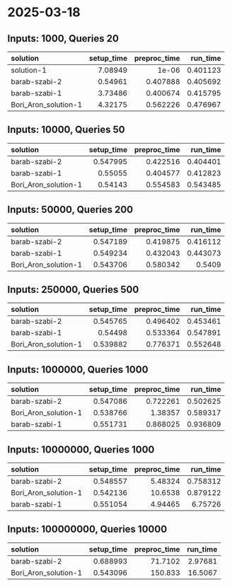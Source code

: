 # 2025-03-18

## Inputs: 1000, Queries 20

| solution             |   setup_time |   preproc_time |   run_time |
|:---------------------|-------------:|---------------:|-----------:|
| solution-1           |      7.08949 |       1e-06    |   0.401123 |
| barab-szabi-2        |      0.54961 |       0.407888 |   0.405692 |
| barab-szabi-1        |      3.73486 |       0.400674 |   0.415795 |
| Bori_Aron_solution-1 |      4.32175 |       0.562226 |   0.476967 |

## Inputs: 10000, Queries 50

| solution             |   setup_time |   preproc_time |   run_time |
|:---------------------|-------------:|---------------:|-----------:|
| barab-szabi-2        |     0.547995 |       0.422516 |   0.404401 |
| barab-szabi-1        |     0.55055  |       0.404577 |   0.412823 |
| Bori_Aron_solution-1 |     0.54143  |       0.554583 |   0.543485 |

## Inputs: 50000, Queries 200

| solution             |   setup_time |   preproc_time |   run_time |
|:---------------------|-------------:|---------------:|-----------:|
| barab-szabi-2        |     0.547189 |       0.419875 |   0.416112 |
| barab-szabi-1        |     0.549234 |       0.432043 |   0.443073 |
| Bori_Aron_solution-1 |     0.543706 |       0.580342 |   0.5409   |

## Inputs: 250000, Queries 500

| solution             |   setup_time |   preproc_time |   run_time |
|:---------------------|-------------:|---------------:|-----------:|
| barab-szabi-2        |     0.545765 |       0.496402 |   0.453461 |
| barab-szabi-1        |     0.54498  |       0.533364 |   0.547891 |
| Bori_Aron_solution-1 |     0.539882 |       0.776371 |   0.552648 |

## Inputs: 1000000, Queries 1000

| solution             |   setup_time |   preproc_time |   run_time |
|:---------------------|-------------:|---------------:|-----------:|
| barab-szabi-2        |     0.547086 |       0.722261 |   0.502625 |
| Bori_Aron_solution-1 |     0.538766 |       1.38357  |   0.589317 |
| barab-szabi-1        |     0.551731 |       0.868025 |   0.936809 |

## Inputs: 10000000, Queries 1000

| solution             |   setup_time |   preproc_time |   run_time |
|:---------------------|-------------:|---------------:|-----------:|
| barab-szabi-2        |     0.548557 |        5.48324 |   0.758312 |
| Bori_Aron_solution-1 |     0.542136 |       10.6538  |   0.879122 |
| barab-szabi-1        |     0.551054 |        4.94465 |   6.75726  |

## Inputs: 100000000, Queries 10000

| solution             |   setup_time |   preproc_time |   run_time |
|:---------------------|-------------:|---------------:|-----------:|
| barab-szabi-2        |     0.688993 |        71.7102 |    2.97681 |
| Bori_Aron_solution-1 |     0.543096 |       150.833  |   16.5067  |